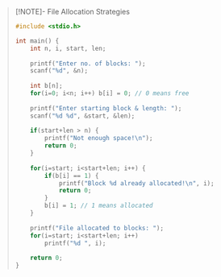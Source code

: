 
> [!NOTE]- File Allocation Strategies
> ```c
> #include <stdio.h>
> 
> int main() {
>     int n, i, start, len;
>     
>     printf("Enter no. of blocks: ");
>     scanf("%d", &n);
>     
>     int b[n];
>     for(i=0; i<n; i++) b[i] = 0; // 0 means free
>     
>     printf("Enter starting block & length: ");
>     scanf("%d %d", &start, &len);
>     
>     if(start+len > n) {
>         printf("Not enough space!\n");
>         return 0;
>     }
>     
>     for(i=start; i<start+len; i++) {
>         if(b[i] == 1) {
>             printf("Block %d already allocated!\n", i);
>             return 0;
>         }
>         b[i] = 1; // 1 means allocated
>     }
>     
>     printf("File allocated to blocks: ");
>     for(i=start; i<start+len; i++) 
>         printf("%d ", i);
>     
>     return 0;
> }
> ```

